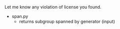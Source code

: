Let me know any violation of license you found.

* span.py
    * returns subgroup spanned by generator (input)
